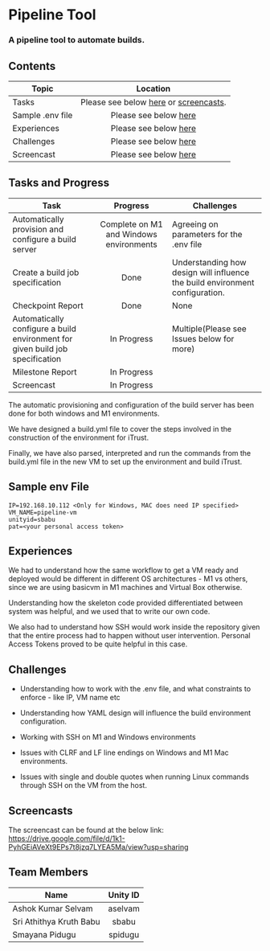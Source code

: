 # Pipeline Tool 

### A pipeline tool to automate builds.

## Contents

| Topic | Location | 
| ------------- |:-------------:|
|Tasks | Please see below [here](#tasks-and-progress) or [screencasts](#screencasts). |
|Sample .env file | Please see below [here](#sample-env-file)
|Experiences | Please see below [here](#experiences)|
|Challenges | Please see below [here](#challenges)|
|Screencast | Please see below [here](#screencasts)|


## Tasks and Progress

| Task | Progress | Challenges
| ------------- |:-------------:| ---- |
| Automatically provision and configure a build server | Complete on M1 and Windows environments | Agreeing on parameters for the .env file  
| Create a build job specification |  Done | Understanding how design will influence the build environment configuration.
| Checkpoint Report | Done | None
| Automatically configure a build environment for given build job specification |In Progress | Multiple(Please see Issues below for more)
| Milestone Report | In Progress
| Screencast | In Progress

The automatic provisioning and configuration of the build server has been done for both windows and M1 environments. 

We have designed a build.yml file to cover the steps involved in the construction of the environment for iTrust. 

Finally, we have also parsed, interpreted and run the commands from the build.yml file in the new VM to set up the environment and build iTrust. 

## Sample env File

```
IP=192.168.10.112 <Only for Windows, MAC does need IP specified>
VM_NAME=pipeline-vm
unityid=sbabu
pat=<your personal access token>
```

## Experiences

We had to understand how the same workflow to get a VM ready and deployed would be different in different OS architectures - M1 vs others, since we are using basicvm in M1 machines and Virtual Box otherwise. 

Understanding how the skeleton code provided differentiated between system was helpful, and we used that to write our own code. 

We also had to understand how SSH would work inside the repository given that the entire process had to happen without user intervention. Personal Access Tokens proved to be quite helpful in this case.

## Challenges

- Understanding how to work with the .env file, and what constraints to enforce - like IP, VM name etc

- Understanding how YAML design will influence the build environment configuration.

- Working with SSH on M1 and Windows environments

- Issues with CLRF and LF line endings on Windows and M1 Mac environments.

- Issues with single and double quotes when running Linux commands through SSH on the VM from the host.

## Screencasts

The screencast can be found at the below link:
  https://drive.google.com/file/d/1k1-PyhGEiAVeXt9EPs7t8jzq7LYEA5Ma/view?usp=sharing

## Team Members

| Name | Unity ID |
| ------------- |:-------------:|
|Ashok Kumar Selvam | aselvam |
|Sri Athithya Kruth Babu | sbabu |
|Smayana Pidugu | spidugu |
